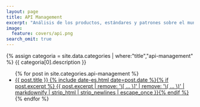 ```yaml
---
layout: page
title: API Management
excerpt: "Análisis de los productos, estándares y patrones sobre el mundo de la gestión del API Management."
image:
  feature: covers/api.png
search_omit: true
---
```


{% assign categoria = site.data.categories | where:"title","api-management" %}
{{ categoria[0].description }}

<ul class="post-list">
{% for post in site.categories.api-management %}
  <li><article><a href="{{ site.url }}{{ post.url }}">{{ post.title }} <span class="entry-date"><time datetime="{{ post.date | date_to_xmlschema }}">{% include date-es.html date=post.date %}</time></span>{% if post.excerpt %} <span class="excerpt">{{ post.excerpt | remove: '\[ ... \]' | remove: '\( ... \)' | markdownify | strip_html | strip_newlines | escape_once }}</span>{% endif %}</a></article></li>
{% endfor %}
</ul>
